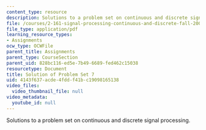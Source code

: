 ```yaml
---
content_type: resource
description: Solutions to a problem set on continuous and discrete signal processing.
file: /courses/2-161-signal-processing-continuous-and-discrete-fall-2008/4143f637acde4fddf41bc19098165138_ps7soln.pdf
file_type: application/pdf
learning_resource_types:
- Assignments
ocw_type: OCWFile
parent_title: Assignments
parent_type: CourseSection
parent_uid: 828bc116-ed5e-7b49-6689-fed462c15038
resourcetype: Document
title: Solution of Problem Set 7
uid: 4143f637-acde-4fdd-f41b-c19098165138
video_files:
  video_thumbnail_file: null
video_metadata:
  youtube_id: null
---
```

Solutions to a problem set on continuous and discrete signal processing.

